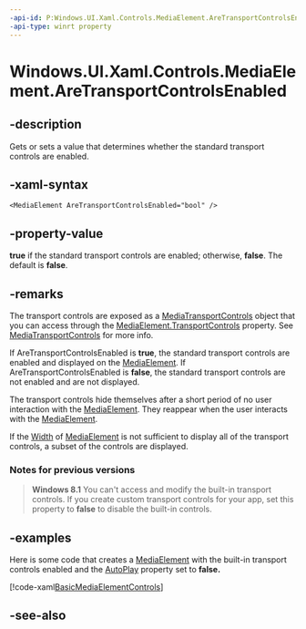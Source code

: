 ```yaml
---
-api-id: P:Windows.UI.Xaml.Controls.MediaElement.AreTransportControlsEnabled
-api-type: winrt property
---
```


<!-- Property syntax
public bool AreTransportControlsEnabled { get;  set; }
-->

# Windows.UI.Xaml.Controls.MediaElement.AreTransportControlsEnabled

## -description
Gets or sets a value that determines whether the standard transport controls are enabled.

## -xaml-syntax
```xaml
<MediaElement AreTransportControlsEnabled="bool" />
```


## -property-value
**true** if the standard transport controls are enabled; otherwise, **false**. The default is **false**.

## -remarks
The transport controls are exposed as a [MediaTransportControls](mediatransportcontrols.md) object that you can access through the [MediaElement.TransportControls](mediaelement_transportcontrols.md) property. See [MediaTransportControls](mediatransportcontrols.md) for more info.

If AreTransportControlsEnabled is **true**, the standard transport controls are enabled and displayed on the [MediaElement](mediaelement.md). If AreTransportControlsEnabled is **false**, the standard transport controls are not enabled and are not displayed.

The transport controls hide themselves after a short period of no user interaction with the [MediaElement](mediaelement.md). They reappear when the user interacts with the [MediaElement](mediaelement.md).

If the [Width](../windows.ui.xaml/frameworkelement_width.md) of [MediaElement](mediaelement.md) is not sufficient to display all of the transport controls, a subset of the controls are displayed.

### Notes for previous versions

> **Windows 8.1**
> You can't access and modify the built-in transport controls. If you create custom transport controls for your app, set this property to **false** to disable the built-in controls.

## -examples
Here is some code that creates a [MediaElement](mediaelement.md) with the built-in transport controls enabled and the [AutoPlay](mediaelement_autoplay.md) property set to **false.**



[!code-xaml[BasicMediaElementControls](../windows.ui.xaml.controls/code/MediaPlayback2/csharp/MainPage.xaml#SnippetBasicMediaElementControls)]

## -see-also
